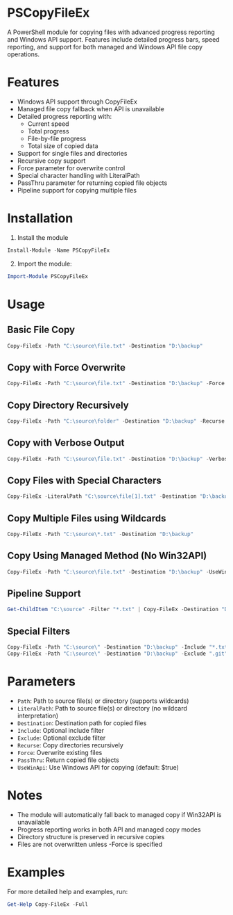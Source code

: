 # PSCopyFileEx

A PowerShell module for copying files with advanced progress reporting and Windows API support. Features include detailed progress bars, speed reporting, and support for both managed and Windows API file copy operations.

# Features

- Windows API support through CopyFileEx
- Managed file copy fallback when API is unavailable
- Detailed progress reporting with:
  - Current speed
  - Total progress
  - File-by-file progress
  - Total size of copied data
- Support for single files and directories
- Recursive copy support
- Force parameter for overwrite control
- Special character handling with LiteralPath
- PassThru parameter for returning copied file objects
- Pipeline support for copying multiple files

# Installation

1. Install the module
```powershell
Install-Module -Name PSCopyFileEx
```
2. Import the module:
```powershell
Import-Module PSCopyFileEx
```

# Usage

## Basic File Copy
```powershell
Copy-FileEx -Path "C:\source\file.txt" -Destination "D:\backup"
```

## Copy with Force Overwrite
```powershell
Copy-FileEx -Path "C:\source\file.txt" -Destination "D:\backup" -Force
```

## Copy Directory Recursively
```powershell
Copy-FileEx -Path "C:\source\folder" -Destination "D:\backup" -Recurse
```

## Copy with Verbose Output
```powershell
Copy-FileEx -Path "C:\source\file.txt" -Destination "D:\backup" -Verbose
```

## Copy Files with Special Characters
```powershell
Copy-FileEx -LiteralPath "C:\source\file[1].txt" -Destination "D:\backup"
```

## Copy Multiple Files using Wildcards
```powershell
Copy-FileEx -Path "C:\source\*.txt" -Destination "D:\backup"
```

## Copy Using Managed Method (No Win32API)
```powershell
Copy-FileEx -Path "C:\source\file.txt" -Destination "D:\backup" -UseWinApi $false
```

## Pipeline Support
```powershell
Get-ChildItem "C:\source" -Filter "*.txt" | Copy-FileEx -Destination "D:\backup"
```

## Special Filters
```powershell
Copy-FileEx -Path "C:\source\" -Destination "D:\backup" -Include "*.txt" -Recurse
Copy-FileEx -Path "C:\source\" -Destination "D:\backup" -Exclude ".git" -Recurse -Force
```

# Parameters

- `Path`: Path to source file(s) or directory (supports wildcards)
- `LiteralPath`: Path to source file(s) or directory (no wildcard interpretation)
- `Destination`: Destination path for copied files
- `Include`: Optional include filter
- `Exclude`: Optional exclude filter
- `Recurse`: Copy directories recursively
- `Force`: Overwrite existing files
- `PassThru`: Return copied file objects
- `UseWinApi`: Use Windows API for copying (default: $true)

# Notes

- The module will automatically fall back to managed copy if Win32API is unavailable
- Progress reporting works in both API and managed copy modes
- Directory structure is preserved in recursive copies
- Files are not overwritten unless -Force is specified

# Examples

For more detailed help and examples, run:
```powershell
Get-Help Copy-FileEx -Full
```